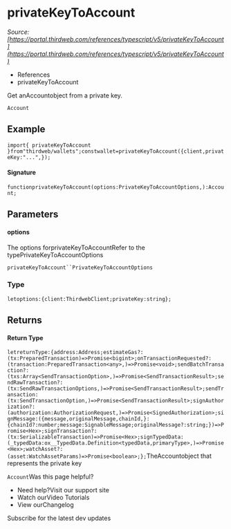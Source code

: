 # privateKeyToAccount

*Source: [https://portal.thirdweb.com/references/typescript/v5/privateKeyToAccount](https://portal.thirdweb.com/references/typescript/v5/privateKeyToAccount)*

* References
* privateKeyToAccount

Get anAccountobject from a private key.

`Account`
## Example

`import{ privateKeyToAccount }from"thirdweb/wallets";constwallet=privateKeyToAccount({client,privateKey:"...",});`
#### Signature

`functionprivateKeyToAccount(options:PrivateKeyToAccountOptions,):Account;`
## Parameters

#### options

The options forprivateKeyToAccountRefer to the typePrivateKeyToAccountOptions

`privateKeyToAccount``PrivateKeyToAccountOptions`
### Type

`letoptions:{client:ThirdwebClient;privateKey:string};`
## Returns

#### Return Type

`letreturnType:{address:Address;estimateGas?:(tx:PreparedTransaction)=>Promise<bigint>;onTransactionRequested?:(transaction:PreparedTransaction<any>,)=>Promise<void>;sendBatchTransaction?:(txs:Array<SendTransactionOption>,)=>Promise<SendTransactionResult>;sendRawTransaction?:(tx:SendRawTransactionOptions,)=>Promise<SendTransactionResult>;sendTransaction:(tx:SendTransactionOption,)=>Promise<SendTransactionResult>;signAuthorization?:(authorization:AuthorizationRequest,)=>Promise<SignedAuthorization>;signMessage:({message,originalMessage,chainId,}:{chainId?:number;message:SignableMessage;originalMessage?:string;})=>Promise<Hex>;signTransaction?:(tx:SerializableTransaction)=>Promise<Hex>;signTypedData:(_typedData:ox__TypedData.Definition<typedData,primaryType>,)=>Promise<Hex>;watchAsset?:(asset:WatchAssetParams)=>Promise<boolean>;};`TheAccountobject that represents the private key

`Account`Was this page helpful?

* Need help?Visit our support site
* Watch ourVideo Tutorials
* View ourChangelog

Subscribe for the latest dev updates

